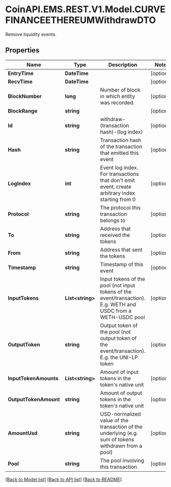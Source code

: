 # CoinAPI.EMS.REST.V1.Model.CURVEFINANCEETHEREUMWithdrawDTO
Remove liquidity events.

## Properties

Name | Type | Description | Notes
------------ | ------------- | ------------- | -------------
**EntryTime** | **DateTime** |  | [optional] 
**RecvTime** | **DateTime** |  | [optional] 
**BlockNumber** | **long** | Number of block in which entity was recorded. | [optional] 
**BlockRange** | **string** |  | [optional] 
**Id** | **string** | withdraw-(transaction hash)-(log index) | [optional] 
**Hash** | **string** | Transaction hash of the transaction that emitted this event | [optional] 
**LogIndex** | **int** | Event log index. For transactions that don&#39;t emit event, create arbitrary index starting from 0 | [optional] 
**Protocol** | **string** | The protocol this transaction belongs to | [optional] 
**To** | **string** | Address that received the tokens | [optional] 
**From** | **string** | Address that sent the tokens | [optional] 
**Timestamp** | **string** | Timestamp of this event | [optional] 
**InputTokens** | **List&lt;string&gt;** | Input tokens of the pool (not input tokens of the event/transaction). E.g. WETH and USDC from a WETH-USDC pool | [optional] 
**OutputToken** | **string** | Output token of the pool (not output token of the event/transaction). E.g. the UNI-LP token | [optional] 
**InputTokenAmounts** | **List&lt;string&gt;** | Amount of input tokens in the token&#39;s native unit | [optional] 
**OutputTokenAmount** | **string** | Amount of output tokens in the token&#39;s native unit | [optional] 
**AmountUsd** | **string** | USD-normalized value of the transaction of the underlying (e.g. sum of tokens withdrawn from a pool) | [optional] 
**Pool** | **string** | The pool involving this transaction | [optional] 

[[Back to Model list]](../README.md#documentation-for-models) [[Back to API list]](../README.md#documentation-for-api-endpoints) [[Back to README]](../README.md)


